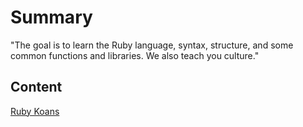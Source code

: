 # Summary

 "The goal is to learn the Ruby language, syntax,
structure, and some common functions and libraries. We also teach you
culture." 

## Content

[Ruby Koans](http://rubykoans.com/)
